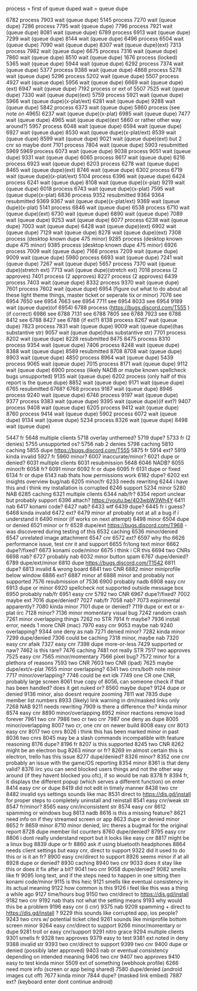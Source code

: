 process = first of queue duped
wait = queue dupe

6782 process
7903 wait (queue dupe)
5145 process
7270 wait (queue dupe)
7286 process
7795 wait (queue dupe)
7796 process
7921 wait (queue dupe)
8081 wait (queue dupe)
6789 process
6913 wait (queue dupe)
7299 wait (queue dupe)
8144 wait (queue dupe)
6496 process
6504 wait (queue dupe)
7090 wait (queue dupe)
8307 wait (queue dupe)(ext)
7313 process
7982 wait (queue dupe)
6675 process
7316 wait (queue dupe)
7860 wait (queue dupe)
8510 wait (queue dupe)
1676 process (locked)
5365 wait (queue dupe)
5944 wait (queue dupe)
6292 process
7374 wait (queue dupe)
5377 process
9386 wait (queue dupe)
4868 process
5278 wait (queue dupe)
5296 process
5202 wait (queue dupe)
5507 process
4927 wait (queue dupe)
5956 wait (queue dupe)
6669 wait (queue dupe)(ext)
6947 wait (queue dupe)
7192 process or ext of 5507
7525 wait (queue dupe)
7330 wait (queue dupe)(ext)
5759 process
5921 wait (queue dupe)
5966 wait (queue dupe)(x-plat/ext)
6281 wait (queue dupe)
9288 wait (queue dupe)
5842 process
6373 wait (queue dupe)
5860 process (see note on 4965)
6237 wait (queue dupe)(x-plat)
6985 wait (queue dupe)
7477 wait (queue dupe)
4965 wait (queue dupe)(ext 5860 or rather other way around?)
5957 process
6048 wait (queue dupe)
6594 wait (queue dupe)
6927 wait (queue dupe)
8530 wait (queue dupe)(x-plat/ext)
8539 wait (queue dupe)
8599 wait (queue dupe)
9021 wait (queue dupe)(ext) but 2 cnr so maybe dont
7101 process
7804 wait (queue dupe)
5903 resubmitted 5969
5969 process
6073 wait (queue dupe)
9038 process
9051 wait (queue dupe)
9331 wait (queue dupe)
6065 process
8617 wait (queue dupe)
6216 process
6923 wait (queue dupe)
6203 process
6278 wait (queue dupe)
8465 wait (queue dupe)(ext)
8746 wait (queue dupe)
6302 process
6719 wait (queue dupe)(x-plat/ext)
5104 process
6396 wait (queue dupe)
6424 process
6241 wait (queue dupe)
8108 wait (queue dupe)(x-plat)
9219 wait (queue dupe)
6018 process
6743 wait (queue dupe)(x-plat)
7595 wait (queue dupe)(x-plat)
6836 process
9352 resubmitted 9364
9364 resubmitted 9369
9367 wait (queue dupe)(x-plat/ext)
9369 wait (queue dupe)(x-plat)
5141 process
6846 wait (queue dupe)
6538 process
6710 wait (queue dupe)(ext)
6730 wait (queue dupe)
6890 wait (queue dupe)
7089 wait (queue dupe)
9253 wait (queue dupe)
6077 process
6238 wait (queue dupe)
7003 wait (queue dupe)
6428 wait (queue dupe)(ext)
6902 wait (queue dupe)
7129 wait (queue dupe)
8278 wait (queue dupe)(ext)
7308 process (desktop known dupe 475 minor)
9285 process (desktop known dupe 475 minor)
9385 process (desktop known dupe 475 minor)
6926 process
7009 wait (queue dupe)
7168 process
7209 wait (queue dupe)
9009 wait (queue dupe)
5980 process
6693 wait (queue dupe)
7241 wait (queue dupe)
7267 wait (queue dupe)
5657 process
7370 wait (queue dupe)(stretch ext)
7713 wait (queue dupe)(stretch ext)
7018 process (2 approves)
7401 process (2 approves)
8227 process (2 approves)
6439 process
7403 wait (queue dupe)
8332 process
9370 wait (queue dupe)
7601 process
7602 wait (queue dupe)
6954 (figure out what to do about all these light theme things, master ticket or seperate tix or minor)
7076 see 6954
7650 see 6954
7663 see 6954
7711 see 6954
8033 see 6954
9189 wait (queue dupe)(of 6954)
6788 process (https://bugs.discord.com/T555 )(if correct)
6986 see 6788
7131 see 6788
7805 see 6788
7923 see 6788
8412 see 6788
8427 see 6788 (if ext?)
8138 process
8267 wait (queue dupe)
7823 process
7831 wait (queue dupe)
9009 wait (queue dupe)(has substantive str)
9057 wait (queue dupe)(has substantive str)
7701 process
8202 wait (queue dupe)
8228 resubmitted 8475
8475 process
8310 process
9354 wait (queue dupe)
7406 process
8248 wait (queue dupe)
8388 wait (queue dupe)
8589 resubmitted 8708
8708 wait (queue dupe)
8903 wait (queue dupe)
4850 process
8964 wait (queue dupe)
5439 process
9065 wait (queue dupe)
7015 process
8171 wait (queue dupe)
9112 wait (queue dupe)
6900 process (likely NADB or maybe known spellcheck bugs unsupported)
9135 wait (queue dupe)
6202 process (only half of this report is the queue dupe)
8852 wait (queue dupe)
9171 wait (queue dupe)
6765 resubmitted 6768?
6768 process
9187 wait (queue dupe)
8946 process
9240 wait (queue dupe)
6746 process
9197 wait (queue dupe)
9377 process
9383 wait (queue dupe)
9395 wait (queue dupe)(if ext?)
9407 process
9408 wait (queue dupe)
6205 process
9412 wait (queue dupe)
8760 process
9414 wait (queue dupe)
5902 process
6072 wait (queue dupe)
9134 wait (queue dupe)
5234 process
8326 wait (queue dupe)
8498 wait (queue dupe)

5447 fr
5648 multiple clients
5718 overlay unthemed?
5719 dupe?
5733 fr (2 denies)
5755 unsupported os?
5756 nab 2 denies
5798 caching
5810 caching
5855 dupe https://bugs.discord.com/T555
5875 fr
5914 ext?
5919 kinda invalid
5927 fr
5960 minor?
6007 inaccurate/minor?
6021 dupe or denied?
6031 multiple clients
6031 resubmission 5648
6046 NADB?
6055 minor/fr
6058 fr?
6091 minor
6092 fr or dupe
6095 fr
6131 dupe or fixed
6134 fr or dupe
6143 nab thats how permissions work
6182 dupe?
6202 ext insights overview bug/nab
6205 minor/fr
6233 needs rewriting
6244 i have this and i think my installation is corrupted
6246 support
5234 minor
5280 NAB
6285 caching
6321 multiple clients
6344 nab/fr?
6354 report unclear but probably support
6396 attach? https://youtu.be/4O3wbW3Wh4Y
6411 nab
6417 konami code?
6427 nab?
6433 wtf
6439 dupe?
6445 fr i guess?
6468 kinda invalid
6472 ext?
6479 minor af probably not at all a bug if i understand it
6490 minor (if works on next attempt)
6498 minor
6504 dupe or denied
6521 minor or fr
6528 dupe/ext https://bugs.discord.com/T968 - was discovered during testing of this
6532 caching
6536 minor/denied
6547 unrelated image attachment
6547 cnr
6572 ext?
6597 why tho
6626 performance issue, test cnr it and support
6655 fr/long text minor
6662 dupe?/fixed?
6673 konami code/minor
6675 i think i CR this
6694 two CNRs
6698 nab?
6727 probably nab
6032 minor button spam
6767 dupe/denied?
6789 dupe/ext/minor
6810 dupe https://bugs.discord.com/T1542
6811 dupe?
6813 invalid & wrong board
6841 two CNR
6882 minor miniprofile below window
6886 ext?
6887 minor af
6888 minor and probably not supported
7576 resubmission of 7536
6900 probably nadb
6908 easy cnr
6913 dupe or minor
6920 spellcheck not supported outside message box
6950 probably nab/fr
6951 easy cnr
5792 two CNR
6967 dupe?/fixed?
7002 maybe ext
7016 dupe/denied?
7027 nab/fr
7058 nab?
7073 expirimental apparently?
7080 kinda minor
7101 dupe or denied?
7119 dupe or ext or x-plat iirc
7128 minor?
7136 minor momentary visual bug
7242 random crash
7261 minor overlapping things
7262 no STR
7914 fr maybe?
7936 install error, needs 1 more CNR (mac)
7970 easy cnr
9053 maybe nab
9240 overlapping?
9344 one deny as nab
7271 denied minor?
7282 kinda minor
7299 dupe/denied
7306 could be caching
7318 minor, maybe nab
7320 easy cnr afaik
7327 easy cnr
7398 dupe more-or-less
7429 supported or naw?
7462 is this rare?
7476 caching
7481 not really STR
7517 two approves
7525 easy cnr
7565 minor/momentary
7566 pixel bug?
7572 minor for a plethora of reasons
7593 two CNR
7603 two CNR (ipad)
7625 maybe dupe/ext/x-plat
7655 minor overlapping?
6341 two cnrs/both note minor
7717 minor/overlapping?
7746 could be ext idk
7749 one CR one CNR, probably large screen
8061 true copy of 8056, can someone check if that has been handled? does it get nuked or?
8560 maybe dupe?
9124 dupe or denied
9136 minor, also doesnt require zooming
7811 wat
7835 dupe member list numbers
8933 (likely) link warning in dm/masked links only
7268 NAB
9211 needs rewriting
7909 is there a difference tho? kinda minor
8574 easy cnr
8890 minor/overlapping
8952 minor reactions remove load forever
7961 two cnr
7986 two cr two cnr
7987 one deny as dupe
8005 minor/overlapping
8007 two cr, one cnr on newer build
8008 easy cnr
8013 easy cnr
8017 two cnrs
8026 i think this has been marked minor in past
8036 two cnrs
8045 may be a slash commands incompatible with feature reasoning
8176 dupe?
8196 fr
8207 is this supported
8245 two CNR
8262 might be an electron bug
8263 minor or fr?
8269 im almost certain this is electron, trello has this issue
8277 dupe/denied?
8326 minor?
8352 one cnr probably an issue with the game/OS reporting
8354 minor
8361 is that deny valid?
8376 iirc you can send blocked users things and not the other way around (if they havent blocked you ofc), if so would be nab
8378 fr
8394 fr, it displays the different popup (which serves a different function) on enter
8414 easy cnr or dupe
8419 did not edit in timely manner
8438 two cnr
8482 invalid sys settings sounds like mac
8531 direct to https://dis.gd/install for proper steps to completely uninstall and reinstall
8541 easy cnr/weak str
8547 fr/minor?
8565 easy cnr/inconsistent str
8574 easy cnr
8612 spamming or windows bug
8613 nadb
8616 is this a missing feature?
8621 need info on if they streamed screen or app
8623 dupe or denied minor
8652 fr
8659 minor
8710 minor denied, iirc theres a bugmail for the original report
8728 dupe member list counters
8760 dupe/denied?
8795 easy cnr
8806 i dont really understand report but it looks like easy cnr
8817 might be a linux bug
8839 dupe or fr
8860 ask if using bluetooth headphones
8864 needs client settings but easy cnr, direct to support
9322 did it used to do this or is it an fr?
8900 easy cnr/direct to support
8926 seems minor if at all
8928 dupe or denied?
8930 caching
8940 two cnr
9033 does it stay like this or does it fix after a bit?
9041 two cnr
9058 dupe/denied?
9082 smells like fr
9095 long text, and if the steps need to happen in one sitting then konami code/minor
9115 is this heic
9121 smells like eventual consistency in its actual meaning
9122 how common is this
9126 i feel like this was a thing a while ago
9127 time/hours bug
9150 two cnr/direct to https://dis.gd/install
9182 two cnr
9192 nab thats not what the setting means
9193 why would this be a problem
9196 easy cnr (i cnr)
9375 nab
9209 spamming + direct to https://dis.gd/install ?
9229 this sounds like corrupted app, ios people?
9243 two cnrs w/ potential ticket cited
9261 sounds like miniprofile bottom screen minor
9264 easy cnr/direct to support
9266 minor/momentary or dupe
9281 troll or easy cnr/support
9291 nitro grace
9294 multiple clients
9301 smells fr
9328 two approves
9379 easy to test
9381 ext noted in deny
9388 invalid str
9393 two cnr/direct to support
9399 two cnr
9400 dupe or denied (possibly later approved)
9403 nab or eventual consistency depending on intended meaning
9406 two cnr
9407 two approves
9410 easy to test kinda minor
5509 ext of something (webhook profile)
6266 need more info (screen or app being shared)
7580 dupe/denied (android images cut off)
7677 kinda minor
7844 dupe? (masked link embed)
7887 ext? (keyboard enter dont continue android)
